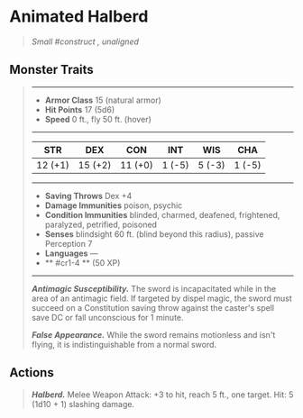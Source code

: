 # Animated Halberd
>*Small #construct , unaligned*
## Monster Traits
>___
>- **Armor Class** 15 (natural armor)
>- **Hit Points** 17 (5d6)
>- **Speed** 0 ft., fly 50 ft. (hover)
>___
>|STR|DEX|CON|INT|WIS|CHA|
>|:---:|:---:|:---:|:---:|:---:|:---:|
>|12 (+1)|15 (+2)|11 (+0)|1 (-5)|5 (-3)|1 (-5)|
>___
>- **Saving Throws** Dex +4
>- **Damage Immunities** poison, psychic
>- **Condition Immunities** blinded, charmed, deafened, frightened, paralyzed, petrified, poisoned
>- **Senses** blindsight 60 ft. (blind beyond this radius), passive Perception 7
>- **Languages** —
>- ** #cr1-4 ** (50 XP)
>___
>***Antimagic Susceptibility.*** The sword is incapacitated while in the area of an antimagic field. If targeted by dispel magic, the sword must succeed on a Constitution saving throw against the caster's spell save DC or fall unconscious for 1 minute.  
>
>***False Appearance.*** While the sword remains motionless and isn't flying, it is indistinguishable from a normal sword.  
>
## Actions
>***Halberd.*** Melee Weapon Attack: +3 to hit, reach 5 ft., one target. Hit: 5 (1d10 + 1) slashing damage.